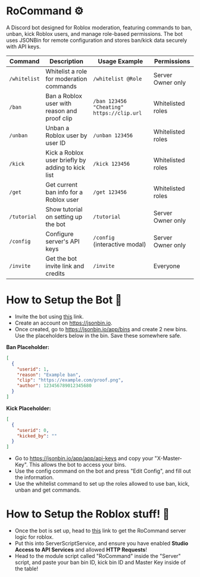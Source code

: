 
# RoCommand ⚙️

A Discord bot designed for Roblox moderation, featuring commands to ban, unban, kick Roblox users, and manage role-based permissions. The bot uses JSONBin for remote configuration and stores ban/kick data securely with API keys.

| Command      | Description                               | Usage Example                                               | Permissions                 |
|--------------|-------------------------------------------|-------------------------------------------------------------|-----------------------------|
| `/whitelist` | Whitelist a role for moderation commands | `/whitelist @Role`                                          | Server Owner only            |
| `/ban`       | Ban a Roblox user with reason and proof clip | `/ban 123456 "Cheating" https://clip.url`                  | Whitelisted roles           |
| `/unban`     | Unban a Roblox user by user ID            | `/unban 123456`                                             | Whitelisted roles           |
| `/kick`      | Kick a Roblox user briefly by adding to kick list | `/kick 123456`                                          | Whitelisted roles           |
| `/get`       | Get current ban info for a Roblox user    | `/get 123456`                                              | Whitelisted roles           |
| `/tutorial`  | Show tutorial on setting up the bot       | `/tutorial`                                                | Server Owner only            |
| `/config`    | Configure server's API keys                | `/config` (interactive modal)                              | Server Owner only            |
| `/invite`    | Get the bot invite link and credits        | `/invite`                                                 | Everyone                    |

# How to Setup the Bot 🔨

- Invite the bot using [this](https://discord.com/oauth2/authorize?client_id=1402372113175941210&permissions=2617502769&integration_type=0&scope=bot) link.
- Create an account on https://jsonbin.io.
- Once created, go to https://jsonbin.io/app/bins and create 2 new bins. Use the placeholders below in the bin. Save these somewhere safe.

**Ban Placeholder:**

```json
[
  {
    "userid": 1,
    "reason": "Example ban",
    "clip": "https://example.com/proof.png",
    "author": 123456789012345680
  }
]
```
**Kick Placeholder:**
```json
[
  {
    "userid": 0,
    "kicked_by": ""
  }
]
```
- Go to https://jsonbin.io/app/app/api-keys and copy your "X-Master-Key". This allows the bot to access your bins.
- Use the config command on the bot and press "Edit Config", and fill out the information. 
- Use the whitelist command to set up the roles allowed to use ban, kick, unban and get commands.

# How to Setup the Roblox stuff! 🔨
- Once the bot is set up, head to [this](https://create.roblox.com/store/asset/130010432442031/RoCommand) link to get the RoCommand server logic for roblox.
- Put this into ServerScriptService, and ensure you have enabled **Studio Access to API Services** and allowed **HTTP Requests**!
- Head to the module script called "RoCommand" inside the "Server" script, and paste your ban bin ID, kick bin ID and Master Key inside of the table! 

